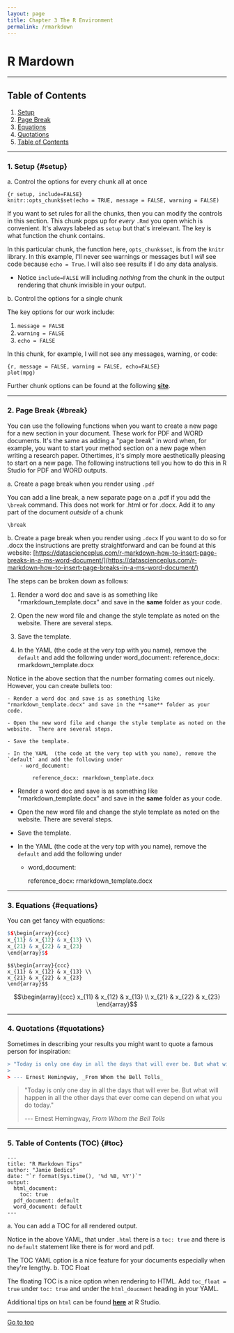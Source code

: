 ```yaml
---
layout: page
title: Chapter 3 The R Environment
permalink: /rmarkdown
---
```



# R Mardown

*****

## Table of Contents

1. [Setup](#setup)
2. [Page Break](#break)
3. [Equations](#equations)
4. [Quotations](#quotations)
5. [Table of Contents](#toc)

*****

### 1. Setup {#setup}

a. Control the options for every chunk all at once 

```{r}
{r setup, include=FALSE}
knitr::opts_chunk$set(echo = TRUE, message = FALSE, warning = FALSE)
```
If you want to set rules for all the chunks, then you can modify the controls in this section. This chunk pops up for _every_ `.Rmd` you open which is convenient.  It's always labeled as `setup` but that's irrelevant.  The key is what function the chunk contains.  

In this particular chunk, the function here, `opts_chunk$set`, is from the `knitr` library. In this example, I'll never see warnings or messages but I _will_ see code because `echo = True`.  I will also see results if I do any data analysis.   

- Notice `include=FALSE` will including _nothing_ from the chunk in the output rendering that chunk invisible in your output.  

b. Control the options for a single chunk

The key options for our work include:
1. `message = FALSE`
2. `warning = FALSE`
3. `echo = FALSE`

In this chunk, for example, I will not see any messages, warning, or code:

```{r}
{r, message = FALSE, warning = FALSE, echo=FALSE}
plot(mpg)
```

Further chunk options can be found at the following **[site](https://yihui.name/knitr/options)**.

*****

### 2. Page Break {#break}

You can use the following functions when you want to create a new page for a new section in your document.  These work for PDF and WORD documents.  It's the same as adding a "page break" in word when, for example, you want to start your method section on a new page when writing a research paper.  Othertimes, it's simply more aesthetically pleasing to start on a new page.  The following instructions tell you how to do this in R Studio for PDF and WORD outputs.

a. Create a page break when you render using `.pdf`

You can add a line break, a new separate page on a .pdf if you add the `\break` command.  This does not work for .html or for .docx.  Add it to any part of the document _outside_ of a chunk

```{r}
\break
```

b. Create a page break when you render using `.docx` 
If you want to do so for .docx the instructions are pretty straightforward and can be found at this website:
[https://datascienceplus.com/r-markdown-how-to-insert-page-breaks-in-a-ms-word-document/](https://datascienceplus.com/r-markdown-how-to-insert-page-breaks-in-a-ms-word-document/)

The steps can be broken down as follows:

1. Render a word doc and save is as something like "rmarkdown_template.docx" and save in the **same** folder as your code.

2. Open the new word file and change the style template as noted on the website.  There are several steps.

3. Save the template.

4. In the YAML  (the code at the very top with you name), remove the `default` and add the following under word_document: 
  reference_docx: rmarkdown_template.docx

Notice in the above section that the number formating comes out nicely.  However, you can create bullets too:

```{r}
- Render a word doc and save is as something like "rmarkdown_template.docx" and save in the **same** folder as your code.

- Open the new word file and change the style template as noted on the website.  There are several steps.

- Save the template.

- In the YAML  (the code at the very top with you name), remove the `default` and add the following under     
    - word_document: 
        
        reference_docx: rmarkdown_template.docx
```

- Render a word doc and save is as something like "rmarkdown_template.docx" and save in the **same** folder as your code.

- Open the new word file and change the style template as noted on the website.  There are several steps.

- Save the template.

- In the YAML  (the code at the very top with you name), remove the `default` and add the following under     
    - word_document: 
        
        reference_docx: rmarkdown_template.docx


*****


### 3. Equations {#equations}

You can get fancy with equations:

```r
$$\begin{array}{ccc}
x_{11} & x_{12} & x_{13} \\
x_{21} & x_{22} & x_{23}
\end{array}$$
```

```
$$\begin{array}{ccc}
x_{11} & x_{12} & x_{13} \\
x_{21} & x_{22} & x_{23}
\end{array}$$
```

$$\begin{array}{ccc}
x_{11} & x_{12} & x_{13} \\
x_{21} & x_{22} & x_{23}
\end{array}$$

*****

### 4. Quotations {#quotations}

Sometimes in describing your results you might want to quote a famous person for inspiration:

```r
> "Today is only one day in all the days that will ever be. But what will happen in all the other days that ever come can depend on what you do today."
>
> --- Ernest Hemingway, _From Whom the Bell Tolls_
```

> "Today is only one day in all the days that will ever be. But what will happen in all the other days that ever come can depend on what you do today."
>
> --- Ernest Hemingway, _From Whom the Bell Tolls_

*****

### 5. Table of Contents (TOC) {#toc}

```
---
title: "R Markdown Tips"
author: "Jamie Bedics"
date: "`r format(Sys.time(), '%d %B, %Y')`"
output:
  html_document:
    toc: true
  pdf_document: default
  word_document: default
---
```

a. You can add a TOC for all rendered output.

Notice in the above YAML, that under `.html` there is a `toc: true` and there is no `default` statement like there is for word and pdf.  

The TOC YAML option is a nice feature for your documents especially when they're lengthy. 
b. TOC Float

The floating TOC is a nice option when rendering to HTML.  Add `toc_float = true` under `toc: true` and under the `html_doucment` heading in your YAML. 

Additional tips on `html` can be found **[here](https://rmarkdown.rstudio.com/html_document_format)** at R Studio.

*****

<a href="#">Go to top</a>
